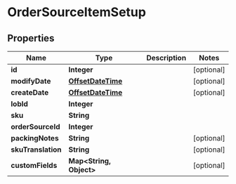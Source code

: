 
# OrderSourceItemSetup

## Properties
Name | Type | Description | Notes
------------ | ------------- | ------------- | -------------
**id** | **Integer** |  |  [optional]
**modifyDate** | [**OffsetDateTime**](OffsetDateTime.md) |  |  [optional]
**createDate** | [**OffsetDateTime**](OffsetDateTime.md) |  |  [optional]
**lobId** | **Integer** |  | 
**sku** | **String** |  | 
**orderSourceId** | **Integer** |  | 
**packingNotes** | **String** |  |  [optional]
**skuTranslation** | **String** |  |  [optional]
**customFields** | **Map&lt;String, Object&gt;** |  |  [optional]



